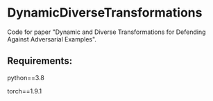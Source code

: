 # DynamicDiverseTransformations
Code for paper "Dynamic and Diverse Transformations for Defending Against Adversarial Examples".

## Requirements:
python==3.8

torch==1.9.1


